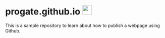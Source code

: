 # progate.github.io  <img src = "https://www.flaticon.com/svg/static/icons/svg/3067/3067572.svg" width = 30px/>
This is a sample repository to learn about how to publish a webpage using Github.
